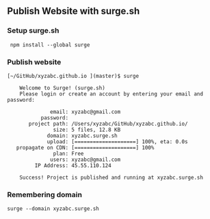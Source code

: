 ## Publish Website with surge.sh

### Setup surge.sh 

```
 npm install --global surge

```

### Publish website

```
[~/GitHub/xyzabc.github.io ](master)$ surge

    Welcome to Surge! (surge.sh)
    Please login or create an account by entering your email and password:

              email: xyzabc@gmail.com
           password:
       project path: /Users/xyzabc/GitHub/xyzabc.github.io/
               size: 5 files, 12.8 KB
             domain: xyzabc.surge.sh
             upload: [====================] 100%, eta: 0.0s
   propagate on CDN: [====================] 100%
               plan: Free
              users: xyzabc@gmail.com
         IP Address: 45.55.110.124

    Success! Project is published and running at xyzabc.surge.sh

```

### Remembering domain

```
surge --domain xyzabc.surge.sh

```